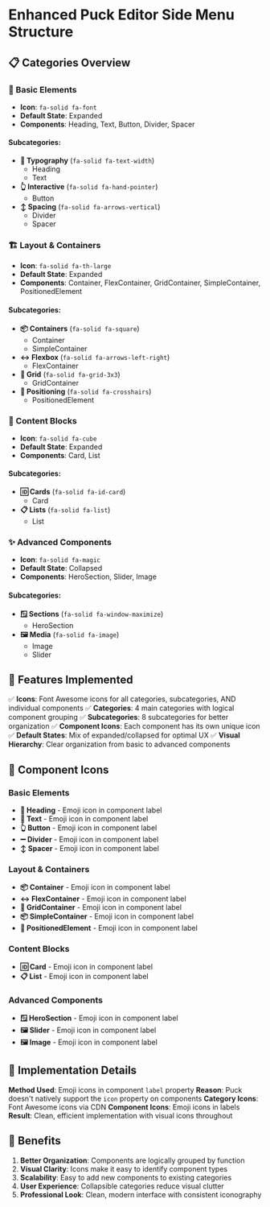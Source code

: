 # Enhanced Puck Editor Side Menu Structure

## 📋 Categories Overview

### 🎨 Basic Elements
- **Icon**: `fa-solid fa-font`
- **Default State**: Expanded
- **Components**: Heading, Text, Button, Divider, Spacer

#### Subcategories:
- **📝 Typography** (`fa-solid fa-text-width`)
  - Heading
  - Text
- **👆 Interactive** (`fa-solid fa-hand-pointer`)
  - Button
- **↕️ Spacing** (`fa-solid fa-arrows-vertical`)
  - Divider
  - Spacer

### 🏗️ Layout & Containers
- **Icon**: `fa-solid fa-th-large`
- **Default State**: Expanded
- **Components**: Container, FlexContainer, GridContainer, SimpleContainer, PositionedElement

#### Subcategories:
- **📦 Containers** (`fa-solid fa-square`)
  - Container
  - SimpleContainer
- **↔️ Flexbox** (`fa-solid fa-arrows-left-right`)
  - FlexContainer
- **🔲 Grid** (`fa-solid fa-grid-3x3`)
  - GridContainer
- **🎯 Positioning** (`fa-solid fa-crosshairs`)
  - PositionedElement

### 📄 Content Blocks
- **Icon**: `fa-solid fa-cube`
- **Default State**: Expanded
- **Components**: Card, List

#### Subcategories:
- **🆔 Cards** (`fa-solid fa-id-card`)
  - Card
- **📋 Lists** (`fa-solid fa-list`)
  - List

### ✨ Advanced Components
- **Icon**: `fa-solid fa-magic`
- **Default State**: Collapsed
- **Components**: HeroSection, Slider, Image

#### Subcategories:
- **🪟 Sections** (`fa-solid fa-window-maximize`)
  - HeroSection
- **🖼️ Media** (`fa-solid fa-image`)
  - Image
  - Slider

## 🎯 Features Implemented

✅ **Icons**: Font Awesome icons for all categories, subcategories, AND individual components
✅ **Categories**: 4 main categories with logical component grouping
✅ **Subcategories**: 8 subcategories for better organization
✅ **Component Icons**: Each component has its own unique icon
✅ **Default States**: Mix of expanded/collapsed for optimal UX
✅ **Visual Hierarchy**: Clear organization from basic to advanced components

## 🎨 Component Icons

### Basic Elements
- **📝 Heading** - Emoji icon in component label
- **📄 Text** - Emoji icon in component label
- **👆 Button** - Emoji icon in component label
- **➖ Divider** - Emoji icon in component label
- **↕️ Spacer** - Emoji icon in component label

### Layout & Containers
- **📦 Container** - Emoji icon in component label
- **↔️ FlexContainer** - Emoji icon in component label
- **🔲 GridContainer** - Emoji icon in component label
- **📦 SimpleContainer** - Emoji icon in component label
- **🎯 PositionedElement** - Emoji icon in component label

### Content Blocks
- **🆔 Card** - Emoji icon in component label
- **📋 List** - Emoji icon in component label

### Advanced Components
- **🪟 HeroSection** - Emoji icon in component label
- **🖼️ Slider** - Emoji icon in component label
- **🖼️ Image** - Emoji icon in component label

## 🔧 Implementation Details

**Method Used**: Emoji icons in component `label` property
**Reason**: Puck doesn't natively support the `icon` property on components
**Category Icons**: Font Awesome icons via CDN
**Component Icons**: Emoji icons in labels
**Result**: Clean, efficient implementation with visual icons throughout

## 🚀 Benefits

1. **Better Organization**: Components are logically grouped by function
2. **Visual Clarity**: Icons make it easy to identify component types
3. **Scalability**: Easy to add new components to existing categories
4. **User Experience**: Collapsible categories reduce visual clutter
5. **Professional Look**: Clean, modern interface with consistent iconography

